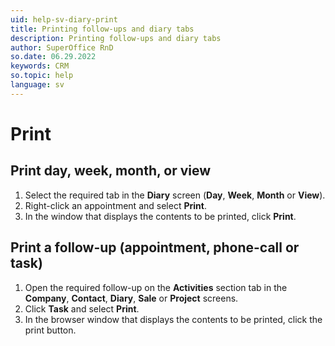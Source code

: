 ```yaml
---
uid: help-sv-diary-print
title: Printing follow-ups and diary tabs
description: Printing follow-ups and diary tabs
author: SuperOffice RnD
so.date: 06.29.2022
keywords: CRM
so.topic: help
language: sv
---
```


# Print

## Print day, week, month, or view

1. Select the required tab in the **Diary** screen (**Day**, **Week**, **Month** or **View**).
2. Right-click an appointment and select **Print**.
3. In the window that displays the contents to be printed, click **Print**.

## Print a follow-up (appointment, phone-call or task)

1. Open the required follow-up on the **Activities** section tab in the **Company**, **Contact**, **Diary**, **Sale** or **Project** screens.
2. Click **Task** and select **Print**.
3. In the browser window that displays the contents to be printed, click the print button.

